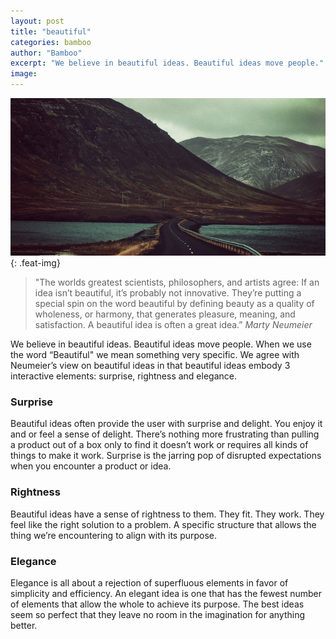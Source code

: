 ```yaml
---
layout: post
title: "beautiful"
categories: bamboo
author: "Bamboo"
excerpt: "We believe in beautiful ideas. Beautiful ideas move people."
image: 
---
```


![Beautiful Things](/images/posts/beautiful.jpg){: .feat-img}

> "The worlds greatest scientists, philosophers, and artists agree: If an idea isn’t beautiful, it’s probably not innovative. They’re putting a special spin on the word beautiful by defining beauty as a quality of wholeness, or harmony, that generates pleasure, meaning, and satisfaction. A beautiful idea is often a great idea.” *Marty Neumeier*

We believe in beautiful ideas. Beautiful ideas move people. When we use the word “Beautiful" we mean something very specific. We agree with Neumeier’s view on beautiful ideas in that beautiful ideas embody 3 interactive elements: surprise, rightness and elegance.

### Surprise
Beautiful ideas often provide the user with surprise and delight. You enjoy it and or feel a sense of delight. There’s nothing more frustrating than pulling a product out of a box only to find it doesn’t work or requires all kinds of things to make it work. Surprise is the jarring pop of disrupted expectations when you encounter a product or idea.

### Rightness
Beautiful ideas have a sense of rightness to them. They fit. They work. They feel like the right solution to a problem. A specific structure that allows the thing we’re encountering to align with its purpose. 

### Elegance
Elegance is all about a rejection of superfluous elements in favor of simplicity and efficiency. An elegant idea is one that has the fewest number of elements that allow the whole to achieve its purpose. The best ideas seem so perfect that they leave no room in the imagination for anything better.